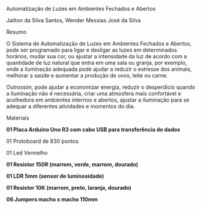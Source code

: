 Automatização de Luzes em Ambientes Fechados e Abertos

Jailton da Silva Santos, Wender Messias José da Silva



Resumo

O Sistema de Automatização de Luzes em Ambientes Fechados e Abertos, pode ser programado para ligar e desligar as luzes em determinados horários, mudar sua cor, ou ajustar a intensidade da luz de acordo com a quantidade de luz natural que entra em uma sala ou granja, por exemplo, onde a iluminação adequada pode ajudar a reduzir o estresse dos animais, melhorar a saúde e aumentar a produção de ovos, leite ou carne.

Outrossim, pode ajudar a economizar energia, reduzir o desperdício quando a iluminação não é necessária, criar uma atmosfera mais confortável e acolhedora em ambientes internos e abertos, ajustar a iluminação para se adequar a diferentes atividades e momentos do dia.


Materiais

**01 Placa Arduino Uno R3 com cabo USB para transferência de dados**

01 Protoboard de 830 pontos

01 Led Vermelho

**01 Resistor 150R (marrom, verde, marrom, dourado)**

**01 LDR 5mm (sensor de luminosidade)**

**01 Resistor 10K (marrom, preto, laranja, dourado)**

**06 Jumpers macho x macho 110mm**
